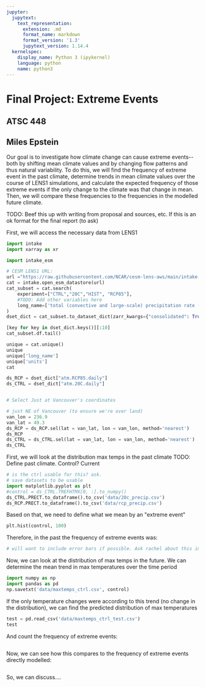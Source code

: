 ```yaml
---
jupyter:
  jupytext:
    text_representation:
      extension: .md
      format_name: markdown
      format_version: '1.3'
      jupytext_version: 1.14.4
  kernelspec:
    display_name: Python 3 (ipykernel)
    language: python
    name: python3
---
```


# Final Project: Extreme Events
## ATSC 448
## Miles Epstein

Our goal is to investigate how climate change can cause extreme events--both by shifting mean climate values and by changing flow patterns and thus natural variability. To do this, we will find the frequency of extreme event in the past climate, determine trends in mean climate values over the course of LENS1 simulations, and calculate the expected frequency of those extreme events if the only change to the climate was that change in mean. Then, we will compare these frequencies to the frequencies in the modelled future climate.

TODO: Beef this up with writing from proposal and sources, etc. If this is an ok format for the final report (to ask)


First, we will access the necessary data from LENS1

```python
import intake
import xarray as xr

import intake_esm

# CESM LENS1 URL:
url ="https://raw.githubusercontent.com/NCAR/cesm-lens-aws/main/intake-catalogs/aws-cesm1-le.json"
cat = intake.open_esm_datastore(url)
cat_subset = cat.search(
    experiment=["CTRL","20C","HIST", "RCP85"],
    #TODO: Add other variables here
    long_name=['total (convective and large-scale) precipitation rate (liq + ice)'], 
)
dset_dict = cat_subset.to_dataset_dict(zarr_kwargs={"consolidated": True}, storage_options={"anon": True})
```

```python
[key for key in dset_dict.keys()][:10]
cat_subset.df.tail()
```

```python
unique = cat.unique()
unique
unique['long_name']
unique['units']
cat
```

```python
ds_RCP = dset_dict["atm.RCP85.daily"]
ds_CTRL = dset_dict["atm.20C.daily"]


# Select Just at Vancouver's coordinates

# just NE of Vancouver (to ensure we're over land)
van_lon = 236.9
van_lat = 49.3
ds_RCP = ds_RCP.sel(lat = van_lat, lon = van_lon, method='nearest')
ds_RCP
ds_CTRL = ds_CTRL.sel(lat = van_lat, lon = van_lon, method='nearest')
ds_CTRL


```

First, we will look at the distribution max temps in the past climate TODO: Define past climate. Control? Current

```python
# is the ctrl usable for this? ask. 
# save datasets to be usable
import matplotlib.pyplot as plt
#control = ds_CTRL.TREFHTMX[0, :].to_numpy()
ds_CTRL.PRECT.to_dataframe().to_csv('data/20c_precip.csv')
ds_RCP.PRECT.to_dataframe().to_csv('data/rcp_precip.csv')
```

Based on that, we need to define what we mean by an "extreme event"

```python
plt.hist(control, 100)
```

Therefore, in the past the frequency of extreme events was:

```python
# will want to include error bars if possible. Ask rachel about this in class
```

Now, we can look at the distribution of max temps in the future. We can determine the mean trend in max temperatures over the time period

```python
import numpy as np
import pandas as pd
np.savetxt('data/maxtemps_ctrl.csv', control)
```

If the only temperature changes were according to this trend (no change in the distribution), we can find the predicted distribution of max temperatures

```python
test = pd.read_csv('data/maxtemps_ctrl_test.csv')
test
```

And count the frequency of extreme events:

```python

```

Now, we can see how this compares to the frequency of extreme events directly modelled:

```python

```

So, we can discuss....
